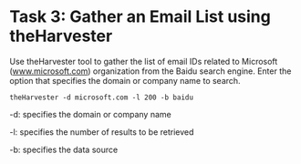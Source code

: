 # Task 3: Gather an Email List using theHarvester

Use theHarvester tool to gather the list of email IDs related to Microsoft (www.microsoft.com) organization from the Baidu search engine. Enter the option that specifies the domain or company name to search.&#x20;

```
theHarvester -d microsoft.com -l 200 -b baidu
```

\-d: specifies the domain or company name

\-l: specifies the number of results to be retrieved

\-b: specifies the data source

